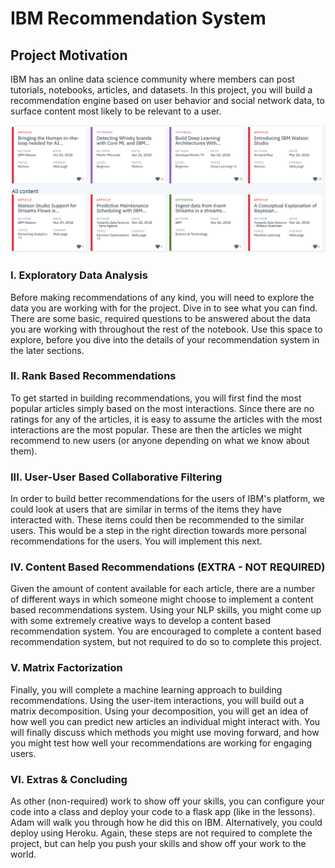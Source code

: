 # IBM Recommendation System

## Project Motivation

IBM has an online data science community where members can post tutorials, notebooks, articles, and datasets. In this project, you will build a recommendation engine based on user behavior and social network data, to surface content most likely to be relevant to a user.

<img src="IBM.png">


### I. Exploratory Data Analysis

Before making recommendations of any kind, you will need to explore the data you are working with for the project. Dive in to see what you can find. There are some basic, required questions to be answered about the data you are working with throughout the rest of the notebook. Use this space to explore, before you dive into the details of your recommendation system in the later sections.

### II. Rank Based Recommendations

To get started in building recommendations, you will first find the most popular articles simply based on the most interactions. Since there are no ratings for any of the articles, it is easy to assume the articles with the most interactions are the most popular. These are then the articles we might recommend to new users (or anyone depending on what we know about them).

### III. User-User Based Collaborative Filtering

In order to build better recommendations for the users of IBM's platform, we could look at users that are similar in terms of the items they have interacted with. These items could then be recommended to the similar users. This would be a step in the right direction towards more personal recommendations for the users. You will implement this next.

### IV. Content Based Recommendations (EXTRA - NOT REQUIRED)

Given the amount of content available for each article, there are a number of different ways in which someone might choose to implement a content based recommendations system. Using your NLP skills, you might come up with some extremely creative ways to develop a content based recommendation system. You are encouraged to complete a content based recommendation system, but not required to do so to complete this project.

### V. Matrix Factorization

Finally, you will complete a machine learning approach to building recommendations. Using the user-item interactions, you will build out a matrix decomposition. Using your decomposition, you will get an idea of how well you can predict new articles an individual might interact with. You will finally discuss which methods you might use moving forward, and how you might test how well your recommendations are working for engaging users.

### VI. Extras & Concluding 

As other (non-required) work to show off your skills, you can configure your code into a class and deploy your code to a flask app (like in the lessons). Adam will walk you through how he did this on IBM. Alternatively, you could deploy using Heroku. Again, these steps are not required to complete the project, but can help you push your skills and show off your work to the world.
